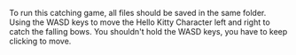 To run this catching game, all files should be saved in the same folder. Using the WASD keys to move the Hello Kitty Character left and right to catch the falling bows. You shouldn't hold the WASD keys, you have to keep clicking to move.
